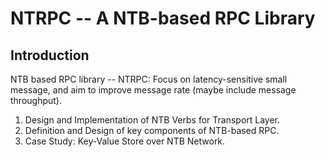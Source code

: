 # NTRPC -- A NTB-based RPC Library
## Introduction
NTB based RPC library -- NTRPC: Focus on latency-sensitive small message, and aim to improve message rate (maybe include message throughput).
1. Design and Implementation of NTB Verbs for Transport Layer.
2. Definition and Design of key components of NTB-based RPC.
3. Case Study: Key-Value Store over NTB Network.